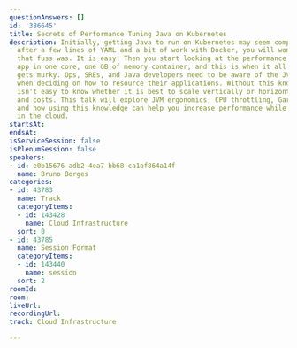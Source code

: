 ```yaml
---
questionAnswers: []
id: '386645'
title: Secrets of Performance Tuning Java on Kubernetes
description: Initially, getting Java to run on Kubernetes may seem complicated, but
  after a few lines of YAML and a bit of work with Docker, you will wonder what all
  that fuss was. It is easy! Then you start looking at the performance of your Java
  app in one core, one GB of memory container, and this is when it all very quickly
  gets murky. Ops, SREs, and Java developers need to be aware of the JVM's inner works
  when deciding on how to resource their applications. Without this knowledge, it
  isn't easy to know whether it is best to scale vertically or horizontally for performance
  and costs. This talk will explore JVM ergonomics, CPU throttling, Garbage Collectors,
  and how using this knowledge can help you increase performance while reducing costs
  in the cloud.
startsAt: 
endsAt: 
isServiceSession: false
isPlenumSession: false
speakers:
- id: e0b15676-adb2-4ea7-bb68-ca1af864a14f
  name: Bruno Borges
categories:
- id: 43783
  name: Track
  categoryItems:
  - id: 143428
    name: Cloud Infrastructure
  sort: 0
- id: 43785
  name: Session Format
  categoryItems:
  - id: 143440
    name: session
  sort: 2
roomId: 
room: 
liveUrl: 
recordingUrl: 
track: Cloud Infrastructure

---
```

